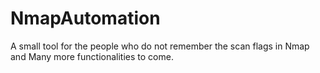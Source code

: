 # NmapAutomation
 A small tool for the people who do not remember the scan flags in Nmap and Many more functionalities to come. 
